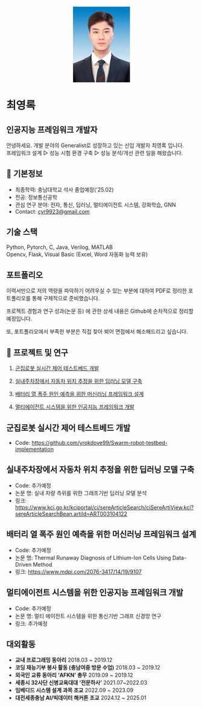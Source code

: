 
<p align="center">
    <img align="center" src="./img/mypicture.png">
</p>

# 최영록
## 인공지능 프레임워크 개발자
안녕하세요. 개발 분야의 Generalist로 성장하고 있는 신입 개발자 최영록 입니다.  
프레임워크 설계 ▷ 성능 시험 환경 구축 ▷ 성능 분석/개선 관련 일을 해왔습니다.

## 📃 기본정보
- 최종학력: 충남대학교 석사 졸업예정('25.02)
- 전공: 정보통신공학
- 관심 연구 분야: 전자, 통신, 딥러닝, 멀티에이전트 시스템, 강화학습, GNN
- Contact: cyr9923@gmail.com

## 기술 스택
Python, Pytorch, C, Java, Verilog, MATLAB  
Opencv, Flask, Visual Basic (Excel, Word 자동화 능력 보유)

## 포트폴리오
이력서만으로 저의 역량을 파악하기 어려우실 수 있는 부분에 대하여 PDF로 정리한 포트폴리오를 통해 구체적으로 준비했습니다.

프로젝트 경험과 연구 성과(논문 등) 에 관한 상세 내용은 Github에 순차적으로 정리할 예정입니다.

또, 포트폴리오에서 부족한 부분은 직접 찾아 뵈어 면접에서 해소해드리고 싶습니다.


## 📗 프로젝트 및 연구

1. [군집로봇 실시간 제어 테스트베드 개발](#군집로봇-실시간-제어-테스트베드-개발)

1. [실내주차장에서 자동차 위치 추정을 위한 딥러닝 모델 구축](#실내주차장에서-자동차-위치-추정을-위한-딥러닝-모델-구축)

1. [배터리 열 폭주 원인 예측을 위한 머신러닝 프레임워크 설계](#배터리-열-폭주-원인-예측을-위한-머신러닝-프레임워크-설계)

1. [멀티에이전트 시스템을 위한 인공지능 프레임워크 개발](#멀티에이전트-시스템을-위한-인공지능--프레임워크-개발)

## **군집로봇 실시간 제어 테스트베드 개발**
- Code: https://github.com/yrokdove99/Swarm-robot-testbed-implementation


## **실내주차장에서 자동차 위치 추정을 위한 딥러닝 모델 구축**
- Code: 추가예정
- 논문 명: 실내 차량 측위를 위한 그래프기반 딥러닝 모델 분석
- 링크: https://www.kci.go.kr/kciportal/ci/sereArticleSearch/ciSereArtiView.kci?sereArticleSearchBean.artiId=ART003104122



## **배터리 열 폭주 원인 예측을 위한 머신러닝 프레임워크 설계**
- Code: 추가예정
- 논문 명: Thermal Runaway Diagnosis of Lithium-Ion Cells Using Data-Driven Method
- 링크: https://www.mdpi.com/2076-3417/14/19/9107


## **멀티에이전트 시스템을 위한 인공지능 프레임워크 개발**
- Code: 추가예정
- 논문 명: 멀티 에이전트 시스템을 위한 통신기반 그래프 신경망 연구
- 링크: 추가예정


## 대외활동
- **교내 프로그래밍 동아리** 2018.03 ~ 2019.12
- **코딩 재능기부 봉사 활동 (충남여중 방문 수업)** 2018.03 ~ 2019.12
- **외국인 교류 동아리 ‘AFKN’ 총무** 2019.09 ~ 2019.12
- **세종시 32사단 신병교육대대 ‘전문하사’** 2021.07~2022.03
- **임베디드 시스템 설계 과목 조교** 2022.09 ~ 2023.09
- **대전세종충남 AI/빅데이터 해커톤 조교** 2024.12 ~ 2025.01


